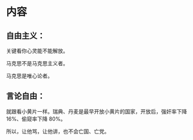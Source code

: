 # 内容

## 自由主义：

关键看你心灵能不能解放。

马克思不是马克思主义者。

马克思是唯心论者。

## 言论自由：

就跟看小黄片一样。瑞典、丹麦是最早开放小黄片的国家，开放后，强奸率下降 16%、偷窥率下降 80%。

所以，让他骂，让他讲，也不会亡国、亡党。